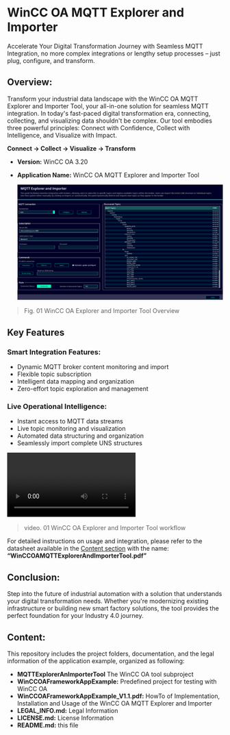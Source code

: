 # WinCC OA MQTT Explorer and Importer

Accelerate Your Digital Transformation Journey with Seamless MQTT Integration, no more complex integrations or lengthy setup processes – just plug, configure, and transform.


## Overview:

Transform your industrial data landscape with the WinCC OA MQTT Explorer and Importer Tool, your all-in-one solution for seamless MQTT integration. In today's fast-paced digital transformation era, connecting, collecting, and visualizing data shouldn't be complex. Our tool embodies three powerful principles: Connect with Confidence, Collect with Intelligence, and Visualize with Impact.

**Connect → Collect → Visualize → Transform**

- **Version:** WinCC OA 3.20  
- **Application Name:** WinCC OA MQTT Explorer and Importer Tool

  ![connect.png](https://github.com/sofiane-boukhezzar/attachment/blob/eb8df5f7ca393c80c34e7f5d5f6f6722d615a30c/connect.png)
 > Fig. 01 WinCC OA Explorer and Importer Tool Overview

## Key Features

### Smart Integration Features:

- Dynamic MQTT broker content monitoring and import  
- Flexible topic subscription  
- Intelligent data mapping and organization  
- Zero-effort topic exploration and management

### Live Operational Intelligence:

- Instant access to MQTT data streams  
- Live topic monitoring and visualization  
- Automated data structuring and organization  
- Seamlessly import complete UNS structures

  
![MQTTExporterAndImporterToolVideo.mp4](https://github.com/sofiane-boukhezzar/attachment/blob/771b858890289e2627825df1977fddbf8f60d93f/MQTTExporterAndImporterToolVideo.mp4)
 > video. 01 WinCC OA Explorer and Importer Tool workflow

For detailed instructions on usage and integration, please refer to the datasheet available in the [Content section](https://github.com/winccoa/winccoa-ae-js-mqttexplorer/blob/main/README.md#content) with the name:  
**“WinCCOAMQTTExplorerAndImporterTool.pdf”**


## Conclusion:

Step into the future of industrial automation with a solution that understands your digital transformation needs. Whether you're modernizing existing infrastructure or building new smart factory solutions, the tool provides the perfect foundation for your Industry 4.0 journey.


## Content:
This repository includes the project folders, documentation, and the legal information of the application example, organized as following:
- **MQTTExplorerAnImporterTool** The WinCC OA tool subproject
- **WinCCOAFrameworkAppExample:** Predefined project for testing with WinCC OA
- **WinCCOAFrameworkAppExample_V1.1.pdf:** HowTo of Implementation, Installation and Usage of the WinCC OA MQTT Explorer and Importer
- **LEGAL_INFO.md:** Legal Information
- **LICENSE.md:** License Information
- **README.md:** this file
